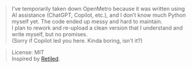 > I’ve temporarily taken down OpenMetro because it was written using AI assistance (ChatGPT, Copilot, etc.), and I don’t know much Python myself yet. The code ended up messy and hard to maintain.<br>
> I plan to rework and re-upload a clean version that I understand and write myself, but no promises.<br>
> (Sorry if Copilot led you here. Kinda boring, isn't it?)

> License: MIT</br>
> Inspired by [Retiled](https://github.com/migbrunluz/Retiled-Win8.x).
